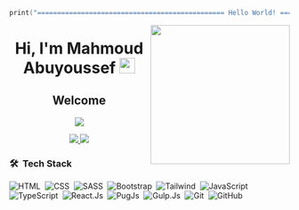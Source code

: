 ```c
print("=============================================== Hello World! ===============================================");
```
<img width="250" align="right" src="https://c.tenor.com/_DOBjnGspYAAAAAM/code-coding.gif">
<h1 align="center">
    Hi, I'm Mahmoud Abuyoussef
  <img src="https://media.giphy.com/media/hvRJCLFzcasrR4ia7z/giphy.gif" width="28">
</h1>
<h2 align="center">Welcome</h2>

<p align="center">
  <a href="https://github.com/DenverCoder1/readme-typing-svg">
      <img src="https://readme-typing-svg.herokuapp.com/?lines=Front-end%20web%20developer;Always%20learning%20new%20things&font=Fira%20Code&center=true&width=440&height=45&color=f75c7e&vCenter=true&size=22">
    </a>
</p> 
<p align="center">
    <a href="https://www.linkedin.com/in/mahmoudabuyoussef/">
        <img src="https://img.shields.io/badge/linkedin-%230177B5?style=flat&logo=linkedin&logoColor=white"/>
    </a>
    <a href="https://mahmoudabuyoussef.vercel.app/">
        <img src="https://img.shields.io/badge/WebSite-%eee?style=flat&logo=w3&logoColor=white"/>
    </a>

</p>

### 🛠 &nbsp;Tech Stack
![HTML](https://img.shields.io/badge/-HTML-05122A?style=flat&logo=HTML5)&nbsp;
![CSS](https://img.shields.io/badge/-CSS-05122A?style=flat&logo=CSS3&logoColor=1572B6)&nbsp;
![SASS](https://img.shields.io/badge/-SASS-05122A?style=flat&logo=SASS&logoColor=1572B6)&nbsp;
![Bootstrap](https://img.shields.io/badge/-Bootstrap-05122A?style=flat&logo=bootstrap&logoColor=563D7C)&nbsp;
![Tailwind](https://img.shields.io/badge/-Tailwind-05122A?style=flat&logo=Tailwindcss&logoColor=1572B6)&nbsp;
![JavaScript](https://img.shields.io/badge/-JavaScript-05122A?style=flat&logo=javascript)&nbsp;
![TypeScript](https://img.shields.io/badge/-TypeScript-05122A?style=flat&logo=TypeScript)&nbsp;
![React.Js](https://img.shields.io/badge/-React.js-05122A?style=flat&logo=React)&nbsp;
![PugJs](https://img.shields.io/badge/-PugJs-05122A?style=flat&logo=Pug)&nbsp;
![Gulp.Js](https://img.shields.io/badge/-Gulp.Js-05122A?style=flat&logo=Gulp)&nbsp;
![Git](https://img.shields.io/badge/-Git-05122A?style=flat&logo=git)&nbsp;
![GitHub](https://img.shields.io/badge/-GitHub-05122A?style=flat&logo=github)&nbsp;

